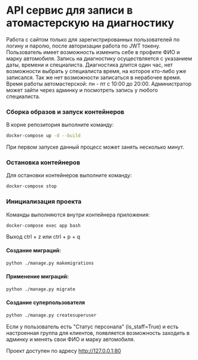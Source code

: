 # API сервис для записи в атомастерскую на диагностику

Работа с сайтом только для зарегистрированных пользователей по логину и паролю, после авторизации работа по JWT токену.
Пользователь имеет возможность изменить себе в профиле ФИО и марку автомобиля.
Запись на диагностику осуществляется с указанием даты, времени и специалиста. Диагностика длится один час, 
нет возможности выбрать у специалиста время, на которое кто-либо уже записался. Так же нет возможности записаться 
в нерабочее время. Время работы автомастерской: пн - пт с 10:00 до 20:00. 
Администратор может зайти через админку и посмотреть запись у любого специалиста.

### Сборка образов и запуск контейнеров

В корне репозитория выполните команду:

```bash
docker-compose up -d --build
```
При первом запуске данный процесс может занять несколько минут.

### Остановка контейнеров
Для остановки контейнеров выполните команду:

```bash
docker-compose stop
```
### Инициализация проекта
Команды выполняются внутри контейнера приложения:

```bash
docker-compose exec app bash
```
Выход ctrl + z или ctrl + p + q

#### Создание миграций:
```bash
python ./manage.py makemigrations
```

#### Применение миграций:
```bash
python ./manage.py migrate
```

#### Создание суперпользователя
```bash
python ./manage.py createsuperuser
```
Если у пользователь есть "Статус персонала" (is_staff=True) и есть настроенная группа для клиентов, 
появляется возможность заходить в админку и менять свои ФИО и марку автомобиля.

Проект доступен по адресу http://127.0.0.1:80
